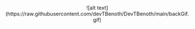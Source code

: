 <div align="center" width="100%" height="100%">
  ![alt text](https://raw.githubusercontent.com/devTBenoth/DevTBenoth/main/backGif.gif)
</div>